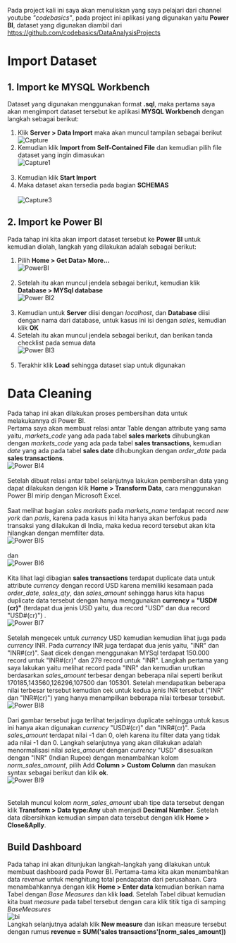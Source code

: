 Pada project kali ini saya akan menuliskan yang saya pelajari dari channel youtube *"codebasics"*, pada project ini aplikasi yang digunakan yaitu **Power BI**, dataset yang digunakan diambil dari https://github.com/codebasics/DataAnalysisProjects
# Import Dataset
## 1. Import ke MYSQL Workbench
Dataset yang digunakan menggunakan format **.sql**, maka pertama saya akan mengimport dataset tersebut ke aplikasi **MYSQL Workbench** dengan langkah sebagai berikut: <br />
1. Klik **Server > Data Import** maka akan muncul tampilan sebagai berikut <br />
![Capture](https://user-images.githubusercontent.com/80409975/140283732-735eecf2-4bd1-45c8-9fe9-bc567eb1bec7.JPG)
2. Kemudian klik **Import from Self-Contained File** dan kemudian pilih file dataset yang ingin dimasukan <br />
![Capture1](https://user-images.githubusercontent.com/80409975/140284195-9c72246b-f69e-4fa0-985a-5985441ac45e.JPG) <br /> <br />
3. Kemudian klik **Start Import**
4. Maka dataset akan tersedia pada bagian **SCHEMAS** <br /> <br />
 ![Capture3](https://user-images.githubusercontent.com/80409975/140284640-0cef5311-bbae-408e-a567-f0146597ac24.JPG)
 
 ## 2. Import ke Power BI
 Pada tahap ini kita akan import dataset tersebut ke **Power BI** untuk kemudian diolah, langkah yang dilakukan adalah sebagai berikut:
 1. Pilih **Home > Get Data> More...** <br /> ![PowerBI](https://user-images.githubusercontent.com/80409975/140285830-a9fe9e18-7330-4fe8-a084-5b4ae0e0f2a2.JPG)<br /><br />
 2. Setelah itu akan muncul jendela sebagai berikut, kemudian klik **Database > MYSql database** <br /> ![Power BI2](https://user-images.githubusercontent.com/80409975/140286687-f5afb8d5-7ed5-4f80-9ad7-659cb1a38b44.JPG)<br /> <br />
 3. Kemudian untuk **Server** diisi dengan *localhost*, dan **Database** diisi dengan nama dari database, untuk kasus ini isi dengan *sales*, kemudian klik **OK**
 4. Setelah itu akan muncul jendela sebagai berikut, dan berikan tanda checklist pada semua data <br /> ![Power BI3](https://user-images.githubusercontent.com/80409975/140287704-7d5f8e61-ee63-4883-a18b-ab1ae9ef168e.JPG)<br /> <br />
 5. Terakhir klik **Load** sehingga dataset siap untuk digunakan
 
 # Data Cleaning
Pada tahap ini akan dilakukan proses pembersihan data untuk melakukannya di Power BI. <br />
Pertama saya akan membuat relasi antar Table dengan attribute yang sama yaitu, *markets_code* yang ada pada tabel **sales markets** dihubungkan dengan *markets_code* yang ada pada tabel **sales transactions**, kemudian *date* yang ada pada tabel **sales date** dihubungkan dengan *order_date* pada **sales transactions**.  <br /> 
![Power BI4](https://user-images.githubusercontent.com/80409975/140291647-6ed1f676-3926-45e1-a2d2-41c56718fa44.JPG) <br /> <br /> 
Setelah dibuat relasi antar tabel selanjutnya lakukan pembersihan data yang dapat dilakukan dengan klik **Home > Transform Data**, cara menggunakan Power BI mirip dengan Microsoft Excel. <br /> <br />
Saat melihat bagian *sales markets* pada *markets_name* terdapat record *new york* dan *paris*, karena pada kasus ini kita hanya akan berfokus pada transaksi yang dilakukan di India, maka kedua record tersebut akan kita hilangkan dengan memfilter data. <br />
![Power BI5](https://user-images.githubusercontent.com/80409975/140293338-c4156cbe-b227-4e3d-9242-182654719468.JPG) <br /> <br />
dan <br />
![Power BI6](https://user-images.githubusercontent.com/80409975/140293583-6773601b-3da1-4dbf-8a4d-0a1603c56c16.JPG) <br /> <br />
Kita lihat lagi dibagian **sales transactions** terdapat duplicate data untuk attribute *currency* dengan record USD karena memiliki kesamaan pada *order_date*, *sales_qty*, dan *sales_amount* sehingga harus kita hapus duplicate data tersebut dengan hanya menggunakan **currency = "USD#(cr)"** (terdapat dua jenis USD yaitu, dua record "USD" dan dua record "USD#(cr)") . <br />
![Power BI7](https://user-images.githubusercontent.com/80409975/140294729-a4289487-65c2-4ea8-a048-765f21472964.JPG) <br /> <br />
Setelah mengecek untuk *currency* USD kemudian kemudian lihat juga pada *currency* INR. Pada *currency* INR juga terdapat dua jenis yaitu, "INR" dan "INR#(cr)". Saat dicek dengan menggunakan MYSql terdapat 150.000 record untuk "INR#(cr)" dan 279 record untuk "INR". Langkah pertama yang saya lakukan yaitu melihat record pada "INR" dan kemudian urutkan berdasarkan *sales_amount* terbesar dengan beberapa nilai seperti berikut 170185,143560,126296,107500 dan 105301. Setelah mendapatkan beberapa nilai terbesar tersebut kemudian cek untuk kedua jenis INR tersebut ("INR" dan "INR#(cr)") yang hanya menampilkan beberapa nilai terbesar tersebut. <br />
![Power BI8](https://user-images.githubusercontent.com/80409975/140303325-b2433fe5-fad2-4eba-90f2-7f569f1b954f.JPG) <br /> <br />
Dari gambar tersebut juga terlihat terjadinya duplicate sehingga untuk kasus ini hanya akan digunakan *currency* "USD#(cr)" dan "INR#(cr)". Pada *sales_amount* terdapat nilai -1 dan 0, oleh karena itu filter data yang tidak ada nilai -1 dan 0. Langkah selanjutnya yang akan dilakukan adalah menormalisasi nilai *sales_amount* dengan *currency* "USD" disesuaikan dengan "INR" (Indian Rupee) dengan menambahkan kolom *norm_sales_amount*, pilih Add **Column > Custom Column** dan masukan syntax sebagai berikut dan klik **ok**. <br />
![Power BI9](https://user-images.githubusercontent.com/80409975/140308255-f9ebbcb3-9512-4a92-a7fb-d9338eac9db0.JPG) <br /> <br />
<br />
Setelah muncul kolom *norm_sales_amount* ubah tipe data tersebut dengan klik **Transform > Data type:Any** ubah menjadi **Decimal Number**. Setelah data dibersihkan kemudian simpan data tersebut dengan klik **Home > Close&Aplly**. <br />

## Build Dashboard
Pada tahap ini akan ditunjukan langkah-langkah yang dilakukan untuk membuat dashboard pada Power BI. Pertama-tama kita akan menambahkan data *revenue* untuk menghitung total pendapatan dari perusahaan. Cara menambahkannya dengan klik **Home > Enter data** kemudian berikan nama Tabel dengan *Base Measures* dan klik **load**. Setelah Tabel dibuat kemudian kita buat *measure* pada tabel tersebut dengan cara klik titik tiga di samping *BaseMeasures* <br />
![bi](https://user-images.githubusercontent.com/80409975/140469758-a9b40d01-e27a-45e4-bc0e-4812c96e9fc8.JPG) <br />
Langkah selanjutnya adalah klik **New measure** dan isikan measure tersebut dengan rumus **revenue = SUM('sales transactions'[norm_sales_amount])**

